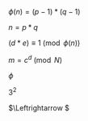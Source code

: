 $ϕ(n) = (p-1) * (q-1)$

$n = p*q$

$(d * e) ≡ 1 \pmod {\phi (n)}$

$m = c ^ d \pmod N$

$\phi$

$3^{2}$

$\Leftrightarrow $
